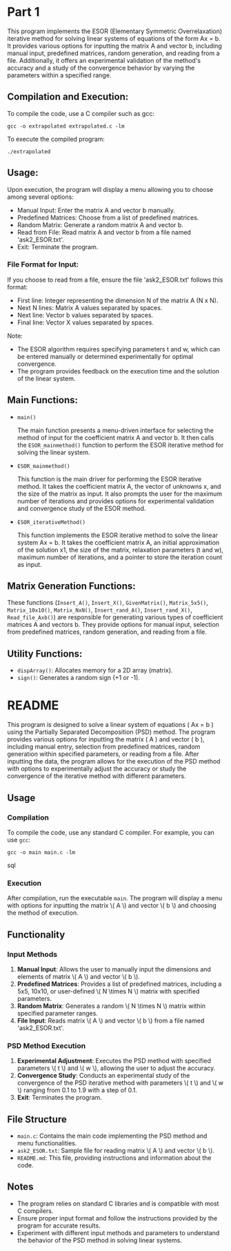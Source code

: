 <!DOCTYPE html>
<html lang="en">
<head>
<meta charset="UTF-8">
<meta name="viewport" content="width=device-width, initial-scale=1.0">
</head>
<body>

<h1>Part 1</h1>

<p>This program implements the ESOR (Elementary Symmetric Overrelaxation) iterative method for solving linear systems of equations of the form Ax = b. It provides various options for inputting the matrix A and vector b, including manual input, predefined matrices, random generation, and reading from a file. Additionally, it offers an experimental validation of the method's accuracy and a study of the convergence behavior by varying the parameters within a specified range.</p>

<h2>Compilation and Execution:</h2>

<p>To compile the code, use a C compiler such as gcc:</p>

<pre><code>gcc -o extrapolated extrapolated.c -lm</code></pre>

<p>To execute the compiled program:</p>

<pre><code>./extrapolated</code></pre>

<h2>Usage:</h2>

<p>Upon execution, the program will display a menu allowing you to choose among several options:</p>

<ul>
    <li>Manual Input: Enter the matrix A and vector b manually.</li>
    <li>Predefined Matrices: Choose from a list of predefined matrices.</li>
    <li>Random Matrix: Generate a random matrix A and vector b.</li>
    <li>Read from File: Read matrix A and vector b from a file named 'ask2_ESOR.txt'.</li>
    <li>Exit: Terminate the program.</li>
</ul>

<h3>File Format for Input:</h3>

<p>If you choose to read from a file, ensure the file 'ask2_ESOR.txt' follows this format:</p>

<ul>
    <li>First line: Integer representing the dimension N of the matrix A (N x N).</li>
    <li>Next N lines: Matrix A values separated by spaces.</li>
    <li>Next line: Vector b values separated by spaces.</li>
    <li>Final line: Vector X values separated by spaces.</li>
</ul>

<p>Note:</p>

<ul>
    <li>The ESOR algorithm requires specifying parameters t and w, which can be entered manually or determined experimentally for optimal convergence.</li>
    <li>The program provides feedback on the execution time and the solution of the linear system.</li>
</ul>

<h2>Main Functions:</h2>
<ul>
        <li><code>main()</code></li>
        <p>The main function presents a menu-driven interface for selecting the method of input for the coefficient matrix A and vector b. It then calls the <code>ESOR_mainmethod()</code> function to perform the ESOR iterative method for solving the linear system.</p>
        <li><code>ESOR_mainmethod()</code></li>
        <p>This function is the main driver for performing the ESOR iterative method. It takes the coefficient matrix A, the vector of unknowns x, and the size of the matrix as input. It also prompts the user for the maximum number of iterations and provides options for experimental validation and convergence study of the ESOR method.</p>
        <li><code>ESOR_iterativeMethod()</code></li>
        <p>This function implements the ESOR iterative method to solve the linear system Ax = b. It takes the coefficient matrix A, an initial approximation of the solution x1, the size of the matrix, relaxation parameters (t and w), maximum number of iterations, and a pointer to store the iteration count as input.</p>
    </ul>
    <h2>Matrix Generation Functions:</h2>
    <p>These functions (<code>Insert_A()</code>, <code>Insert_X()</code>, <code>GivenMatrix()</code>, <code>Matrix_5x5()</code>, <code>Matrix_10x10()</code>, <code>Matrix_NxN()</code>, <code>Insert_rand_A()</code>, <code>Insert_rand_X()</code>, <code>Read_file_Axb()</code>) are responsible for generating various types of coefficient matrices A and vectors b. They provide options for manual input, selection from predefined matrices, random generation, and reading from a file.</p>
    <h2>Utility Functions:</h2>
    <ul>
        <li><code>dispArray()</code>: Allocates memory for a 2D array (matrix).</li>
        <li><code>sign()</code>: Generates a random sign (+1 or -1).</li>
    </ul>


</body>
</html>








<!DOCTYPE html>
<html lang="en">
<head>
<meta charset="UTF-8">
<meta name="viewport" content="width=device-width, initial-scale=1.0">
<title>README</title>
</head>
<body>
<h1>README</h1>

<p>This program is designed to solve a linear system of equations ( Ax = b ) using the Partially Separated Decomposition (PSD) method. The program provides various options for inputting the matrix ( A ) and vector ( b ), including manual entry, selection from predefined matrices, random generation within specified parameters, or reading from a file. After inputting the data, the program allows for the execution of the PSD method with options to experimentally adjust the accuracy or study the convergence of the iterative method with different parameters.</p>

<h2>Usage</h2>

<h3>Compilation</h3>

<p>To compile the code, use any standard C compiler. For example, you can use <code>gcc</code>:</p>

<pre><code>gcc -o main main.c -lm</code></pre>

<p>sql</p>

<h3>Execution</h3>

<p>After compilation, run the executable <code>main</code>. The program will display a menu with options for inputting the matrix \( A \) and vector \( b \) and choosing the method of execution.</p>

<h2>Functionality</h2>

<h3>Input Methods</h3>

<ol>
<li><strong>Manual Input</strong>: Allows the user to manually input the dimensions and elements of matrix \( A \) and vector \( b \).</li>
<li><strong>Predefined Matrices</strong>: Provides a list of predefined matrices, including a 5x5, 10x10, or user-defined \( N \times N \) matrix with specified parameters.</li>
<li><strong>Random Matrix</strong>: Generates a random \( N \times N \) matrix within specified parameter ranges.</li>
<li><strong>File Input</strong>: Reads matrix \( A \) and vector \( b \) from a file named 'ask2_ESOR.txt'.</li>
</ol>

<h3>PSD Method Execution</h3>

<ol>
<li><strong>Experimental Adjustment</strong>: Executes the PSD method with specified parameters \( t \) and \( w \), allowing the user to adjust the accuracy.</li>
<li><strong>Convergence Study</strong>: Conducts an experimental study of the convergence of the PSD iterative method with parameters \( t \) and \( w \) ranging from 0.1 to 1.9 with a step of 0.1.</li>
<li><strong>Exit</strong>: Terminates the program.</li>
</ol>

<h2>File Structure</h2>

<ul>
<li><code>main.c</code>: Contains the main code implementing the PSD method and menu functionalities.</li>
<li><code>ask2_ESOR.txt</code>: Sample file for reading matrix \( A \) and vector \( b \).</li>
<li><code>README.md</code>: This file, providing instructions and information about the code.</li>
</ul>

<h2>Notes</h2>

<ul>
<li>The program relies on standard C libraries and is compatible with most C compilers.</li>
<li>Ensure proper input format and follow the instructions provided by the program for accurate results.</li>
<li>Experiment with different input methods and parameters to understand the behavior of the PSD method in solving linear systems.</li>
</ul>

</body>
</html>
